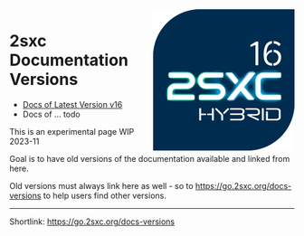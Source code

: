 <img src="assets/logos/vcurrent/500.png" width="250px" align="right" class="float-right">

# 2sxc Documentation Versions

* [Docs of Latest Version v16](https://docs.2sxc.org)
* Docs of ... todo


This is an experimental page WIP 2023-11

Goal is to have old versions of the documentation available and linked from here.

Old versions must always link here as well - so to <https://go.2sxc.org/docs-versions> to help users find other versions.



---

Shortlink: <https://go.2sxc.org/docs-versions>
